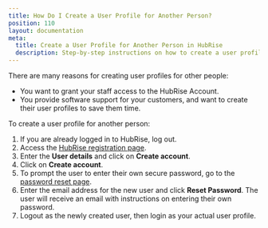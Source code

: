 ```yaml
---
title: How Do I Create a User Profile for Another Person?
position: 110
layout: documentation
meta:
  title: Create a User Profile for Another Person in HubRise
  description: Step-by-step instructions on how to create a user profile for another person on HubRise. Grant access to your staff or provide support to your customers.
---
```


There are many reasons for creating user profiles for other people:

- You want to grant your staff access to the HubRise Account.
- You provide software support for your customers, and want to create their user profiles to save them time.

To create a user profile for another person:

1. If you are already logged in to HubRise, log out.
1. Access the [HubRise registration page](https://manager.hubrise.com/signup).
1. Enter the **User details** and click on **Create account**.
1. Click on **Create account**.
1. To prompt the user to enter their own secure password, go to the [password reset page](https://manager.hubrise.com/reset_password/new).
1. Enter the email address for the new user and click **Reset Password**. The user will receive an email with instructions on entering their own password.
1. Logout as the newly created user, then login as your actual user profile.
